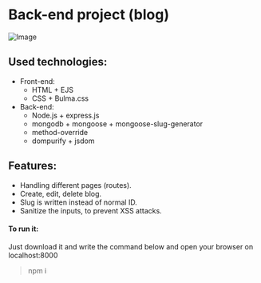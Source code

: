 # Back-end project (blog)

![Image](https://imgur.com/25nOQwu.png)
## Used technologies:
- Front-end:
  - HTML + EJS
  - CSS + Bulma.css
- Back-end:
  - Node.js + express.js
  - mongodb + mongoose + mongoose-slug-generator
  - method-override
  - dompurify + jsdom
## Features:
- Handling different pages (routes).
- Create, edit, delete blog.
- Slug is written instead of normal ID.
- Sanitize the inputs, to prevent XSS attacks.

####   To run it:
Just download it and write the command below and open your browser on localhost:8000
> npm i
